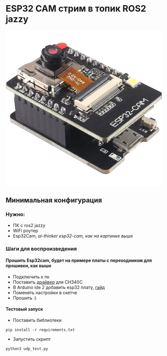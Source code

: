 # ESP32 CAM стрим в топик ROS2 jazzy

![ESP32-CAM Example](images/esp32cam_example.png)


## Минимальная конфигурация
### Нужно:
- ПК с ros2 jazzy
- WiFi роутер
- Esp32Cam, *ai-thinker esp32-cam, как на картинке выше*

### Шаги для воспроизведения
#### Прошить Esp32cam, будет на примере платы с переходником для прошивки, как выше
- Подключить к пк
- Поставить [драйвер](https://wiki.amperka.ru/articles:driver-ch340) для CH340C
- В Arduino ide 2 добавить esp32 плату, [гайд](https://wiki.iarduino.ru/page/esp32-windows/)
- Поменять настройки в скетче
- Прошить :)
#### Тестовый запуск
- Поставить библиотеки
```shell
pip install -r requirements.txt
```
- Запустить скрипт
```shell
python3 udp_test.py
```